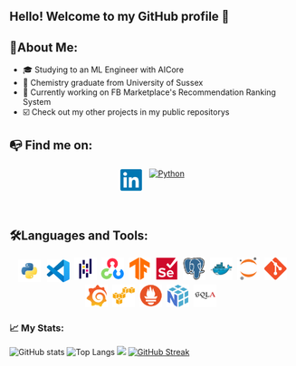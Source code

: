## Hello! Welcome to my GitHub profile 👋

## :dna:About Me:
   - :mortar_board: Studying to an ML Engineer with AICore
   - :test_tube: Chemistry graduate from University of Sussex
   - :iphone: Currently working on FB Marketplace's Recommendation Ranking System
   - :ballot_box_with_check: Check out my other projects in my public repositorys
## :mailbox_with_no_mail: Find me on:
<p align="center">
 <a href="https://www.linkedin.com/in/danny-o-connor-3b7156178/" target="_blank" rel="noopener noreferrer"> <img src="https://github.com/devicons/devicon/blob/master/icons/linkedin/linkedin-original.svg" alt="Python" height="40" style="vertical-align:top; margin:4px"></a>
 <a href="mailto:dannyoconnor1810@gmail.com"> <img src="https://encrypted-tbn0.gstatic.com/images?q=tbn:ANd9GcRIZfY-3KMwq46wJA_NGFYhu7xHSsel0Uxt4g&usqp=CAU" alt="Python" height="40" style="vertical-align:top; margin:4px"></a>
</p>
<br />

## :hammer_and_wrench:Languages and Tools:
<p align="center">
<img src="https://raw.githubusercontent.com/github/explore/80688e429a7d4ef2fca1e82350fe8e3517d3494d/topics/python/python.png" alt="Python" height="40" style="vertical-align:top; margin:4px">
<img src="https://raw.githubusercontent.com/github/explore/80688e429a7d4ef2fca1e82350fe8e3517d3494d/topics/visual-studio-code/visual-studio-code.png" alt="VS Code" height="40" style="vertical-align:top; margin:4px">
<img src="https://github.com/devicons/devicon/blob/master/icons/pandas/pandas-original.svg" title="Pandas" alt="Pandas" width="40" height="40"/>&nbsp;
<img src="https://github.com/devicons/devicon/blob/master/icons/opencv/opencv-original.svg" title="Opencv" alt="Opencv" width="40" height="40"/>&nbsp;
<img src="https://github.com/devicons/devicon/blob/master/icons/tensorflow/tensorflow-original.svg" title="Tensorflow" alt="Tensorflow" width="40" height="40"/>&nbsp;
<img src="https://github.com/devicons/devicon/blob/master/icons/selenium/selenium-original.svg" title="Selenium" alt="Selenium" width="40" height="40"/>&nbsp;
<img src="https://github.com/devicons/devicon/blob/master/icons/postgresql/postgresql-original.svg" title="MySQL" alt="MySQL" width="40" height="40"/>&nbsp;
<img src="https://github.com/devicons/devicon/blob/master/icons/docker/docker-original.svg" title="Docker" alt="Docker" width="40" height="40"/>&nbsp;
<img src="https://github.com/devicons/devicon/blob/master/icons/jupyter/jupyter-original.svg" title="Jupyter" alt="Jupyter" width="40" height="40"/>&nbsp;
<img src="https://github.com/devicons/devicon/blob/master/icons/git/git-original.svg" title="Git" alt="Git" width="40" height="40"/>&nbsp;
<img src="https://github.com/devicons/devicon/blob/master/icons/grafana/grafana-original.svg" title="Grafana" alt="Grafana" width="40" height="40"/>&nbsp;
<img src="https://github.com/devicons/devicon/blob/master/icons/amazonwebservices/amazonwebservices-original.svg" title="amazonwebservices" alt="amazonwebservices" width="40" height="40"/>&nbsp;
<img src="https://github.com/devicons/devicon/blob/master/icons/prometheus/prometheus-original.svg" title="prometheus" alt="prometheus" width="40" height="40"/>&nbsp;
<img src="https://github.com/devicons/devicon/blob/master/icons/numpy/numpy-original.svg" title="numpy" alt="numpy" width="40" height="40"/>&nbsp;
<img src="https://github.com/devicons/devicon/blob/master/icons/sqlalchemy/sqlalchemy-original.svg" title="sqlalchemy" alt="sqlalchemy" width="40" height="40"/>&nbsp;

### :chart_with_upwards_trend: My Stats:

![GitHub stats](https://github-readme-stats.vercel.app/api?username=DannyO96&show_icons=true&theme=tokyonight)
![Top Langs](https://github-readme-stats.vercel.app/api/top-langs/?username=DannyO96&theme=tokyonight)
![](https://visitor-badge.laobi.icu/badge?page_id=DannyO96.DannyO96)
[![GitHub Streak](http://github-readme-streak-stats.herokuapp.com?user=DannyO96&theme=elegant&date_format=j%20M%5B%20Y%5D)](https://git.io/streak-stats)
